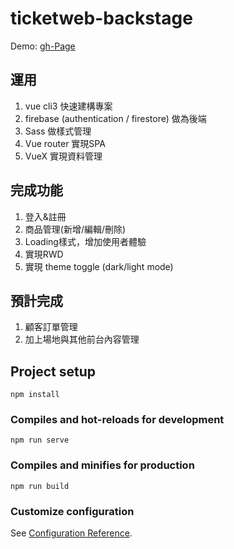 # ticketweb-backstage

Demo: [gh-Page](https://hoyi-23.github.io/ticketweb-backstage/#/)

## 運用
1. vue cli3 快速建構專案
2. firebase (authentication / firestore) 做為後端
3. Sass 做樣式管理
4. Vue router 實現SPA
5. VueX 實現資料管理

## 完成功能
1. 登入&註冊
2. 商品管理(新增/編輯/刪除)
3. Loading樣式，增加使用者體驗
4. 實現RWD
5. 實現 theme toggle (dark/light mode)

## 預計完成
1. 顧客訂單管理
2. 加上場地與其他前台內容管理


## Project setup
```
npm install
```

### Compiles and hot-reloads for development
```
npm run serve
```

### Compiles and minifies for production
```
npm run build
```

### Customize configuration
See [Configuration Reference](https://cli.vuejs.org/config/).
